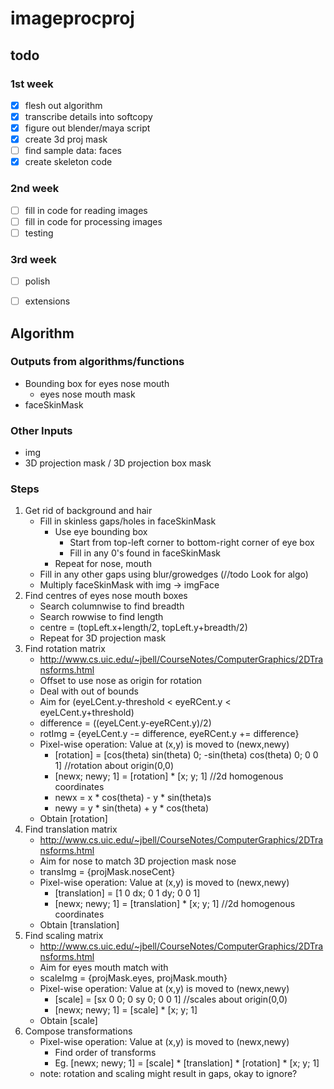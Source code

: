 # imageprocproj

## todo

### 1st week
- [x] flesh out algorithm
- [x] transcribe details into softcopy
- [x] figure out blender/maya script
- [x] create 3d proj mask
- [ ] find sample data: faces
- [x] create skeleton code

### 2nd week
- [ ] fill in code for reading images
- [ ] fill in code for processing images
- [ ] testing

### 3rd week
- [ ] polish
- [ ] extensions


## Algorithm

### Outputs from algorithms/functions
- Bounding box for eyes nose mouth
    + eyes nose mouth mask
- faceSkinMask

### Other Inputs
- img
- 3D projection mask / 3D projection box mask

### Steps
1. Get rid of background and hair
    - Fill in skinless gaps/holes in faceSkinMask
        + Use eye bounding box
            * Start from top-left corner to bottom-right corner of eye box
            * Fill in any 0's found in faceSkinMask
        + Repeat for nose, mouth
    - Fill in any other gaps using blur/growedges (//todo Look for algo)
    - Multiply faceSkinMask with img -> imgFace
2. Find centres of eyes nose mouth boxes
    - Search columnwise to find breadth
    - Search rowwise to find length
    - centre = (topLeft.x+length/2, topLeft.y+breadth/2)
    - Repeat for 3D projection mask
3. Find rotation matrix
    - http://www.cs.uic.edu/~jbell/CourseNotes/ComputerGraphics/2DTransforms.html
    - Offset to use nose as origin for rotation
    - Deal with out of bounds
    - Aim for (eyeLCent.y-threshold < eyeRCent.y < eyeLCent.y+threshold)
    - difference = ((eyeLCent.y-eyeRCent.y)/2)
    - rotImg = {eyeLCent.y -= difference, eyeRCent.y += difference}
    - Pixel-wise operation: Value at (x,y) is moved to (newx,newy)
        + [rotation] = [cos(theta) sin(theta) 0; -sin(theta) cos(theta) 0; 0 0 1]  //rotation about origin(0,0)
        + [newx; newy; 1] = [rotation] * [x; y; 1]  //2d homogenous coordinates
        + newx = x * cos(theta) - y * sin(theta)s
        + newy = y * sin(theta) + y * cos(theta)
    - Obtain [rotation]
4. Find translation matrix
    - http://www.cs.uic.edu/~jbell/CourseNotes/ComputerGraphics/2DTransforms.html
    - Aim for nose to match 3D projection mask nose
    - transImg = {projMask.noseCent}
    - Pixel-wise operation: Value at (x,y) is moved to (newx,newy)
        + [translation] = [1 0 dx; 0 1 dy; 0 0 1]
        + [newx; newy; 1] = [translation] * [x; y; 1]  //2d homogenous coordinates
    - Obtain [translation]
5. Find scaling matrix
    - http://www.cs.uic.edu/~jbell/CourseNotes/ComputerGraphics/2DTransforms.html
    - Aim for eyes mouth match with 
    - scaleImg = {projMask.eyes, projMask.mouth}
    - Pixel-wise operation: Value at (x,y) is moved to (newx,newy)
        + [scale] = [sx 0 0; 0 sy 0; 0 0 1]  //scales about origin(0,0)
        + [newx; newy; 1] = [scale] * [x; y; 1]
    - Obtain [scale]
6. Compose transformations
    - Pixel-wise operation: Value at (x,y) is moved to (newx,newy)
        + Find order of transforms
        + Eg. [newx; newy; 1] = [scale] * [translation] * [rotation] * [x; y; 1]
    - note: rotation and scaling might result in gaps, okay to ignore?
